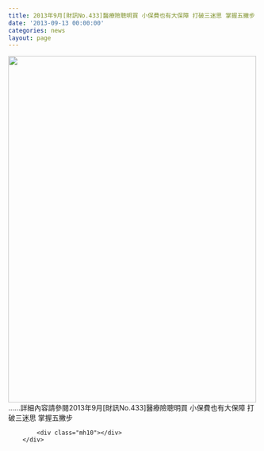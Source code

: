 ```yaml
---
title: 2013年9月[財訊No.433]醫療險聰明買 小保費也有大保障 打破三迷思 掌握五撇步
date: '2013-09-13 00:00:00'
categories: news
layout: page
---
```


<div class="text">
			<div>
	<img alt="" src="http://www.leishan.com.tw/UserFiles/images/%E7%A3%8A%E5%B1%B1%E6%96%B0%E8%81%9E/%E7%A3%8A%E5%B1%B1%E9%9B%9C%E8%AA%8C/%E8%B2%A1%E8%A8%8A433%E6%9C%9F-%E9%86%AB%E7%99%82%E9%9A%AA%E8%81%B0%E6%98%8E%E8%B2%B7%20%E5%B0%8F%E4%BF%9D%E8%B2%BB%E4%B9%9F%E6%9C%89%E5%A4%A7%E4%BF%9D%E9%9A%9CP194.jpg" style="width: 500px; height: 697px;"></div>
<div>
	......詳細內容請參閱2013年9月[財訊No.433]醫療險聰明買 小保費也有大保障 打破三迷思 掌握五撇步</div>

			<div class="mh10"></div>
		</div>